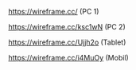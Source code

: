 
https://wireframe.cc/ (PC 1)

https://wireframe.cc/ksc1wN (PC 2)

https://wireframe.cc/Ujjh2o (Tablet)

https://wireframe.cc/i4MuOy (Mobil)
